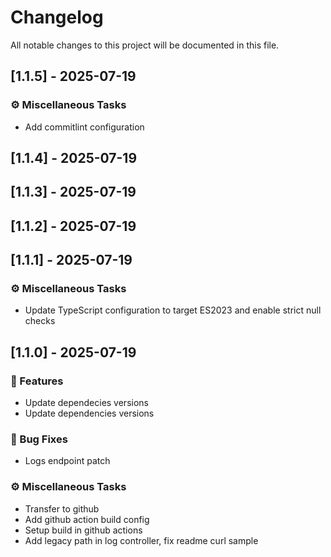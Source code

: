 # Changelog

All notable changes to this project will be documented in this file.

## [1.1.5] - 2025-07-19

### ⚙️ Miscellaneous Tasks

- Add commitlint configuration

## [1.1.4] - 2025-07-19

## [1.1.3] - 2025-07-19

## [1.1.2] - 2025-07-19

## [1.1.1] - 2025-07-19

### ⚙️ Miscellaneous Tasks

- Update TypeScript configuration to target ES2023 and enable strict null checks

## [1.1.0] - 2025-07-19

### 🚀 Features

- Update dependecies versions
- Update dependencies versions

### 🐛 Bug Fixes

- Logs endpoint patch

### ⚙️ Miscellaneous Tasks

- Transfer to github
- Add github action build config
- Setup build in github actions
- Add legacy path in log controller, fix readme curl sample

